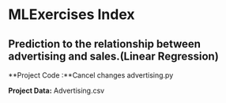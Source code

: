 # MLExercises Index

## Prediction to the relationship between advertising and sales.(Linear Regression)

**Project Code :**Cancel changes
advertising.py

**Project Data:**
Advertising.csv
